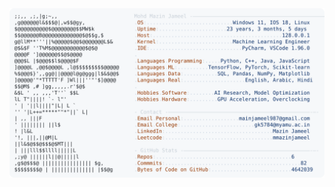 <picture>
  <source srcset="https://raw.githubusercontent.com/mmazinjameel/mmazinjameel/main/dark_mode.svg?v=1739203897" media="(prefers-color-scheme: dark)">
  <img src="https://raw.githubusercontent.com/mmazinjameel/mmazinjameel/main/light_mode.svg?v=1739203897">
</picture>
